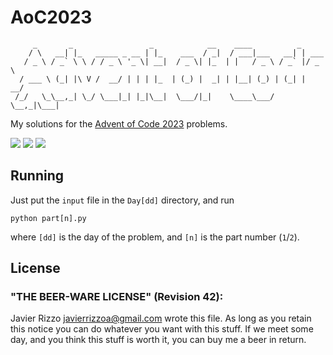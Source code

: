 # AoC2023

```
     _       _                 _            __    ____          _
    / \   __| |_   _____ _ __ | |_    ___  / _|  / ___|___   __| | ___
   / _ \ / _` \ \ / / _ \ '_ \| __|  / _ \| |_  | |   / _ \ / _` |/ _ \
  / ___ \ (_| |\ V /  __/ | | | |_  | (_) |  _| | |__| (_) | (_| |  __/
 /_/   \_\__,_| \_/ \___|_| |_|\__|  \___/|_|    \____\___/ \__,_|\___|

```

My solutions for the [Advent of Code 2023](https://adventofcode.com/2023)
problems.

![](https://img.shields.io/badge/day%20📅-17-blue)
![](https://img.shields.io/badge/stars%20⭐-24-yellow)
![](https://img.shields.io/badge/days%20completed-12-red)

## Running

Just put the `input` file in the `Day[dd]` directory, and run

```
python part[n].py
```

where `[dd]` is the day of the problem, and `[n]` is the part number (`1`/`2`).

## License

### "THE BEER-WARE LICENSE" (Revision 42):

Javier Rizzo <javierrizzoa@gmail.com> wrote this file. As long as you retain
this notice you can do whatever you want with this stuff. If we meet some day,
and you think this stuff is worth it, you can buy me a beer in return.
